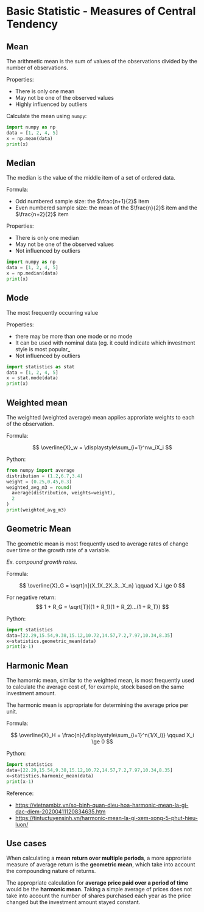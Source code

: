 # Basic Statistic - Measures of Central Tendency

## Mean

The arithmetic mean is the sum of values of the observations divided by the number of observations.

Properties:

- There is only one mean
- May not be one of the observed values
- Highly influenced by outliers

Calculate the mean using `numpy`:

```py
import numpy as np
data = [1, 2, 4, 5]
x = np.mean(data)
print(x)
```


## Median

The median is the value of the middle item of a set of ordered data.

Formula:

- Odd numbered sample size: the $\frac{n+1}{2}$ item
- Even numbered sample size: the mean of the $\frac{n}{2}$ item and the $\frac{n+2}{2}$ item

Properties:

- There is only one median
- May not be one of the observed values
- Not influenced by outliers

```py
import numpy as np
data = [1, 2, 4, 5]
x = np.median(data)
print(x)
```


## Mode

The most frequently occurring value

Properties:

- there may be more than one mode or no mode
- It can be used with nominal data (eg. it could indicate which investment style is most popular_
- Not influenced by outliers

```py
import statistics as stat
data = [1, 2, 4, 5]
x = stat.mode(data)
print(x)
```


## Weighted mean

The weighted (weighted average) mean applies approriate weights to each of the observation.

Formula:

$$
\overline{X}_w = \displaystyle\sum_{i=1}^nw_iX_i
$$

Python:

```py
from numpy import average
distribution = (1.2,6.7,3.4)
weight = (0.25,0.45,0.3)
weighted_avg_m3 = round(
  average(distribution, weights=weight),
  2
)
print(weighted_avg_m3)
```

## Geometric Mean

The geometric mean is most frequently used to average rates of change over time or the growth rate of a variable. 

*Ex. compound growth rates.*

Formula:

$$
\overline{X}_G = \sqrt[n]{X_1X_2X_3...X_n} \qquad X_i \ge 0
$$

For negative return:
$$
1 + R_G = \sqrt[T]{(1 + R_1)(1 + R_2)...(1 + R_T)}
$$

Python:

```py
import statistics
data=[22.29,15.54,9.38,15.12,10.72,14.57,7.2,7.97,10.34,8.35]
x=statistics.geometric_mean(data)
print(x-1)
```

## Harmonic Mean

The hamornic mean, similar to the weighted mean, is most frequently used to calculate the average cost of, for example, stock based on the same investment amount.

The harmonic mean is appropriate for determining the average price per unit.

Formula:

$$
\overline{X}_H = \frac{n}{\displaystyle\sum_{i=1}^n(1/X_i)} \qquad X_i \ge 0
$$

Python:

```py
import statistics
data=[22.29,15.54,9.38,15.12,10.72,14.57,7.2,7.97,10.34,8.35]
x=statistics.harmonic_mean(data)
print(x-1)
```

Reference:

- https://vietnambiz.vn/so-binh-quan-dieu-hoa-harmonic-mean-la-gi-dac-diem-20200411120834635.htm
- https://tintuctuyensinh.vn/harmonic-mean-la-gi-xem-xong-5-phut-hieu-luon/


## Use cases

When calculating a **mean return over multiple periods**, a more approriate measure of average return is the **geometric mean**, which take into account the compounding nature of returns.

The appropriate calculation for **average price paid over a period of time** would be the **harmonic mean**. Taking a simple average of prices does not take into account the number of shares purchased each year as the price changed but the investment amount stayed constant. 
